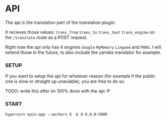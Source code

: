 # API
The api is the translation part of the translation plugin.

It recieves those values: `trans_from` `trans_to` `trans_text` `trans_engine` on the `/translate` route as a POST request.

Right now the api only has 4 engines `Google` `MyMemory` `Linguee` and `PONS`.
I will extend those in the future, to also include the yandex translator for example.

### SETUP
If you want to setup the api for whatever reason (for example if the public one is slow or straight up unaviable), you are free to do so.

TODO: write this after im 100% done with the api :P

### START
`hypercorn main:app --workers 6 -b 0.0.0.0:5000`